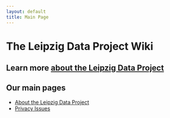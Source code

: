 ```yaml
---
layout: default
title: Main Page
---
```


# The Leipzig Data Project Wiki

## Learn more [about the Leipzig Data Project](About)

## Our main pages
-   [About the Leipzig Data Project](About)
-   [Privacy Issues](Disclaimer)
